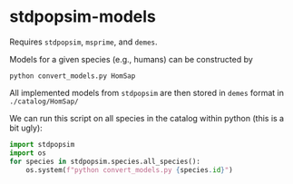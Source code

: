 # stdpopsim-models

Requires `stdpopsim`, `msprime`, and `demes`.

Models for a given species (e.g., humans) can be constructed by
```
python convert_models.py HomSap
```

All implemented models from `stdpopsim` are then stored in `demes` format in
`./catalog/HomSap/`

We can run this script on all species in the catalog within python
(this is a bit ugly):
```python
import stdpopsim
import os
for species in stdpopsim.species.all_species():
    os.system(f"python convert_models.py {species.id}")
```
